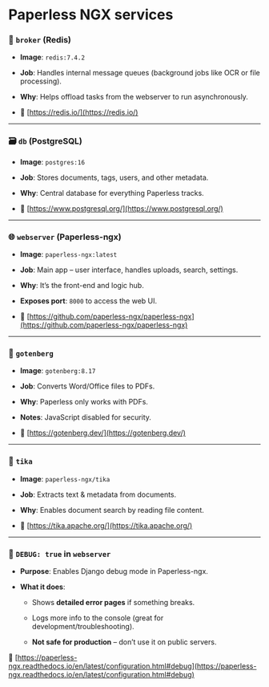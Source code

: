 # Paperless NGX services

### 🧠 `broker` (Redis)

- **Image**: `redis:7.4.2`
    
- **Job**: Handles internal message queues (background jobs like OCR or file processing).
    
- **Why**: Helps offload tasks from the webserver to run asynchronously.
    
- 🔗 [https://redis.io/](https://redis.io/)
    

---

### 🗃️ `db` (PostgreSQL)

- **Image**: `postgres:16`
    
- **Job**: Stores documents, tags, users, and other metadata.
    
- **Why**: Central database for everything Paperless tracks.
    
- 🔗 [https://www.postgresql.org/](https://www.postgresql.org/)
    

---

### 🌐 `webserver` (Paperless-ngx)

- **Image**: `paperless-ngx:latest`
    
- **Job**: Main app – user interface, handles uploads, search, settings.
    
- **Why**: It’s the front-end and logic hub.
    
- **Exposes port**: `8000` to access the web UI.
    
- 🔗 [https://github.com/paperless-ngx/paperless-ngx](https://github.com/paperless-ngx/paperless-ngx)
    

---

### 🔄 `gotenberg`

- **Image**: `gotenberg:8.17`
    
- **Job**: Converts Word/Office files to PDFs.
    
- **Why**: Paperless only works with PDFs.
    
- **Notes**: JavaScript disabled for security.
    
- 🔗 [https://gotenberg.dev/](https://gotenberg.dev/)
    

---

### 📄 `tika`

- **Image**: `paperless-ngx/tika`
    
- **Job**: Extracts text & metadata from documents.
    
- **Why**: Enables document search by reading file content.
    
- 🔗 [https://tika.apache.org/](https://tika.apache.org/)

---
### 🐞 `DEBUG: true` in `webserver`

- **Purpose**: Enables Django debug mode in Paperless-ngx.
    
- **What it does**:
    
    - Shows **detailed error pages** if something breaks.
        
    - Logs more info to the console (great for development/troubleshooting).
        
    - **Not safe for production** – don’t use it on public servers.
        

🔗 [https://paperless-ngx.readthedocs.io/en/latest/configuration.html#debug](https://paperless-ngx.readthedocs.io/en/latest/configuration.html#debug)
